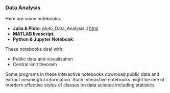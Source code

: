 ### Data Analysis

Here are some notebooks: 
- **Julia & Pluto**: pluto_Data_Analysis.jl [html](https://fiomfd.github.io/ATCM2025/pluto_Data_Analysis.html)
- **MATLAB livescript**: 
- **Python & Jupyter Notebook**:  

These notebooks deal with:
- Public data and visualization 
- Central limit theorem

Some programs in these interactive notebooks download public data and extract meaningful information. Such interactive notebooks might be one of mordern effective styles of classes on data science including statistics. 
